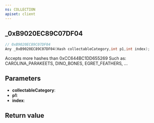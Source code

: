 ```yaml
---
ns: COLLECTION
apiset: client
---
```

## _0xB9020EC89C07DF04

```c
// 0xB9020EC89C07DF04
Any _0xB9020EC89C07DF04(Hash collectableCategory,int p1,int index);
```

Accepts more hashes than 0xCC644BC1DD655269
Such as: CAROLINA_PARAKEETS, DINO_BONES, EGRET_FEATHERS, ...

## Parameters
* **collectableCategory**:
* **p1**:
* **index**:

## Return value


